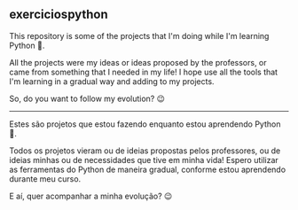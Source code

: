 ## exerciciospython
This repository is some of the projects that I'm doing while I'm learning Python 🐍.

All the projects were my ideas or ideas proposed by the professors, or came from something that I needed in my life! I hope use all the tools that I'm learning 
in a gradual way and adding to my projects.

So, do you want to follow my evolution? 😉

____________________________________________________________

Estes são projetos que estou fazendo enquanto estou aprendendo Python 🐍. 

Todos os projetos vieram ou de ideias propostas pelos professores, ou de ideias minhas ou de necessidades que tive em minha vida! Espero utilizar as ferramentas do Python
de maneira gradual, conforme estou aprendendo durante meu curso.

E aí, quer acompanhar a minha evolução? 😉
